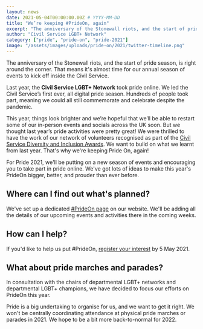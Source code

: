 ```yaml
---
layout: news
date: 2021-05-04T00:00:00.00Z # YYYY-MM-DD 
title: "We’re keeping #PrideOn, again"
excerpt: "The anniversary of the Stonewall riots, and the start of pride season, is right around the corner. That means it's almost time for our annual season of events to kick off inside the Civil Service."
author: "Civil Service LGBT+ Network"
category: ["pride", "pride-on", "pride-2021"]
image: "/assets/images/uploads/pride-on/2021/twitter-timeline.png"
---
```


The anniversary of the Stonewall riots, and the start of pride season, is right around the corner. That means it's almost time for our annual season of events to kick off inside the Civil Service.

Last year, the **Civil Service LGBT+ Network** took pride online. We led the Civil Service’s first ever, all digital pride season. Hundreds of people took part, meaning we could all still commemorate and celebrate despite the pandemic.

This year, things look brighter and we’re hopeful that we’ll be able to restart some of our in-person events and socials across the UK soon. But we thought last year’s pride activities were pretty great! We were thrilled to have the work of our network of volunteers recognised as part of the [Civil Service Diversity and Inclusion Awards](https://www.civilservice.lgbt/2020/12/10/Diversity-and-Inclusion-Awards-2020). We want to build on what we learnt from last year. That's why we're keeping Pride On, again!

For Pride 2021, we'll be putting on a new season of events and encouraging you to take part in pride online. We've got lots of ideas to make this year's PrideOn bigger, better, and prouder than ever before. 

## Where can I find out what's planned?

We've set up a dedicated [#PrideOn page](https://www.civilservice.lgbt/pride-2021/) on our website. We'll be adding all the details of our upcoming events and activities there in the coming weeks.

## How can I help?

If you'd like to help us put #PrideOn, [register your interest](https://docs.google.com/forms/d/e/1FAIpQLSfpy4PZmVTkzexU0wKcnrswQMzWGThR-pusrB3kYglNFfo9bQ/viewform) by 5 May 2021.

## What about pride marches and parades?

In consultation with the chairs of departmental LGBT+ networks and departmental LGBT+ champions, we have decided to focus our efforts on PrideOn this year. 

Pride is a big undertaking to organise for us, and we want to get it right. We won't be centrally coordinating attendance at physical pride marches or parades in 2021. We hope to be a bit more back-to-normal for 2022.
